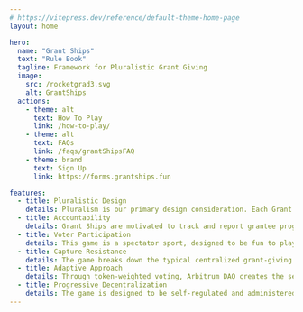 ```yaml
---
# https://vitepress.dev/reference/default-theme-home-page
layout: home

hero:
  name: "Grant Ships"
  text: "Rule Book"
  tagline: Framework for Pluralistic Grant Giving
  image:
    src: /rocketgrad3.svg
    alt: GrantShips
  actions:
    - theme: alt
      text: How To Play
      link: /how-to-play/
    - theme: alt
      text: FAQs
      link: /faqs/grantShipsFAQ
    - theme: brand
      text: Sign Up
      link: https://forms.grantships.fun

features:
  - title: Pluralistic Design
    details: Pluralism is our primary design consideration. Each Grant Ship brings their own coordination, creativity, and decision-making to the grant giving process.
  - title: Accountability
    details: Grant Ships are motivated to track and report grantee progress, while grantees are encouraged to show results and progress for additional future funding.
  - title: Voter Participation
    details: This game is a spectator sport, designed to be fun to play and watch. This is necessary to ensure the ecosystem stays involved and provides the right incentives and signals.
  - title: Capture Resistance
    details: The game breaks down the typical centralized grant-giving system, spreading authority and accountability across Grant Ships, Facilitators, and voters, ensuring mutual oversight.
  - title: Adaptive Approach
    details: Through token-weighted voting, Arbitrum DAO creates the selective pressure that forces Grant Ships to evolve. As Arbitrum evolves, so will its grants program.
  - title: Progressive Decentralization
    details: The game is designed to be self-regulated and administered by Arbitrum DAO as the funding rounds progress.
---
```

